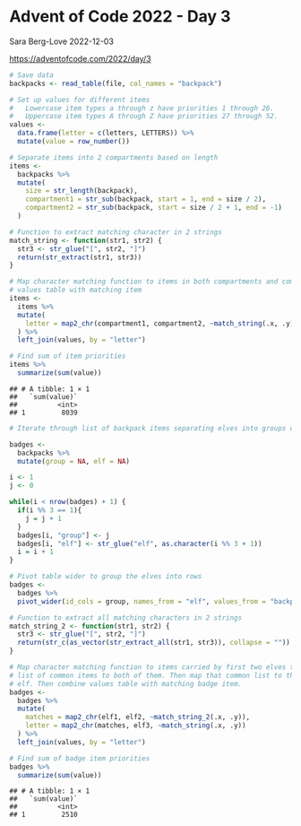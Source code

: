 Advent of Code 2022 - Day 3
================
Sara Berg-Love
2022-12-03

<https://adventofcode.com/2022/day/3>

``` r
# Save data
backpacks <- read_table(file, col_names = "backpack")
```

``` r
# Set up values for different items
#   Lowercase item types a through z have priorities 1 through 26.
#   Uppercase item types A through Z have priorities 27 through 52.
values <- 
  data.frame(letter = c(letters, LETTERS)) %>% 
  mutate(value = row_number())
```

``` r
# Separate items into 2 compartments based on length
items <- 
  backpacks %>% 
  mutate(
    size = str_length(backpack),
    compartment1 = str_sub(backpack, start = 1, end = size / 2),
    compartment2 = str_sub(backpack, start = size / 2 + 1, end = -1)
  )
```

``` r
# Function to extract matching character in 2 strings
match_string <- function(str1, str2) {
  str3 <- str_glue("[", str2, "]")
  return(str_extract(str1, str3))
}
```

``` r
# Map character matching function to items in both compartments and combine 
# values table with matching item
items <- 
  items %>% 
  mutate(
    letter = map2_chr(compartment1, compartment2, ~match_string(.x, .y))
  ) %>% 
  left_join(values, by = "letter")
```

``` r
# Find sum of item priorities
items %>% 
  summarize(sum(value))
```

    ## # A tibble: 1 × 1
    ##   `sum(value)`
    ##          <int>
    ## 1         8039

``` r
# Iterate through list of backpack items separating elves into groups of 3

badges <- 
  backpacks %>% 
  mutate(group = NA, elf = NA)

i <- 1
j <- 0

while(i < nrow(badges) + 1) {
  if(i %% 3 == 1){
    j = j + 1
  }
  badges[i, "group"] <- j
  badges[i, "elf"] <- str_glue("elf", as.character(i %% 3 + 1))
  i = i + 1
}
```

``` r
# Pivot table wider to group the elves into rows
badges <- 
  badges %>% 
  pivot_wider(id_cols = group, names_from = "elf", values_from = "backpack")
```

``` r
# Function to extract all matching characters in 2 strings
match_string_2 <- function(str1, str2) {
  str3 <- str_glue("[", str2, "]")
  return(str_c(as_vector(str_extract_all(str1, str3)), collapse = ""))
}
```

``` r
# Map character matching function to items carried by first two elves to get 
# list of common items to both of them. Then map that common list to the third
# elf. Then combine values table with matching badge item.
badges <- 
  badges %>% 
  mutate(
    matches = map2_chr(elf1, elf2, ~match_string_2(.x, .y)),
    letter = map2_chr(matches, elf3, ~match_string(.x, .y))
  ) %>% 
  left_join(values, by = "letter")
```

``` r
# Find sum of badge item priorities
badges %>% 
  summarize(sum(value))
```

    ## # A tibble: 1 × 1
    ##   `sum(value)`
    ##          <int>
    ## 1         2510
